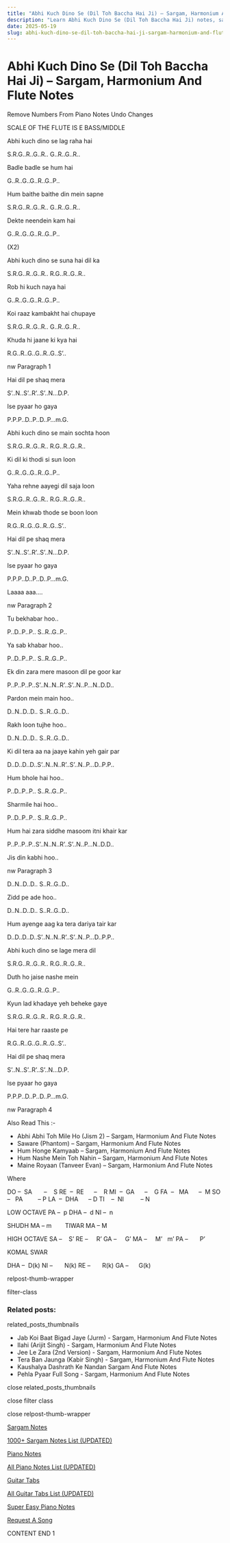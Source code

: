 ```yaml
---
title: "Abhi Kuch Dino Se (Dil Toh Baccha Hai Ji) – Sargam, Harmonium And Flute Notes"
description: "Learn Abhi Kuch Dino Se (Dil Toh Baccha Hai Ji) notes, sargam, harmonium notations and flute notes. Easy step-by-step tutorial for beginners."
date: 2025-05-19
slug: abhi-kuch-dino-se-dil-toh-baccha-hai-ji-sargam-harmonium-and-flute-notes
---
```


# Abhi Kuch Dino Se (Dil Toh Baccha Hai Ji) – Sargam, Harmonium And Flute Notes

Remove Numbers From Piano Notes
Undo Changes

SCALE OF THE FLUTE IS E BASS/MIDDLE

Abhi kuch dino se lag raha hai

S.R.G..R..G..R.. G..R..G..R..

Badle badle se hum hai

G..R..G..G..R..G..P..

Hum baithe baithe din mein sapne

S.R.G..R..G..R.. G..R..G..R..

Dekte neendein kam hai

G..R..G..G..R..G..P..

(X2)

Abhi kuch dino se suna hai dil ka

S.R.G..R..G..R.. R.G..R..G..R..

Rob hi kuch naya hai

G..R..G..G..R..G..P..

Koi raaz kambakht hai chupaye

S.R.G..R..G..R.. G..R..G..R..

Khuda hi jaane ki kya hai

R.G..R..G..G..R..G..S’..

nw Paragraph 1

Hai dil pe shaq mera

S’..N..S’..R’..S’..N…D.P.

Ise pyaar ho gaya

P.P.P..D..P..D..P…m.G.

Abhi kuch dino se main sochta hoon

S.R.G..R..G..R.. R.G..R..G..R..

Ki dil ki thodi si sun loon

G..R..G..G..R..G..P..

Yaha rehne aayegi dil saja loon

S.R.G..R..G..R.. R.G..R..G..R..

Mein khwab thode se boon loon

R.G..R..G..G..R..G..S’..

Hai dil pe shaq mera

S’..N..S’..R’..S’..N…D.P.

Ise pyaar ho gaya

P.P.P..D..P..D..P…m.G.

Laaaa aaa….

nw Paragraph 2

Tu bekhabar hoo..

P..D..P..P.. S..R..G..P..

Ya sab khabar hoo..

P..D..P..P.. S..R..G..P..

Ek din zara mere masoon dil pe goor kar

P..P..P..P..S’..N..N..R’..S’..N..P…N..D.D..

Pardon mein main hoo..

D..N..D..D.. S..R..G..D..

Rakh loon tujhe hoo..

D..N..D..D.. S..R..G..D..

Ki dil tera aa na jaaye kahin yeh gair par

D..D..D..D..S’..N..N..R’..S’..N..P…D..P.P..

Hum bhole hai hoo..

P..D..P..P.. S..R..G..P..

Sharmile hai hoo..

P..D..P..P.. S..R..G..P..

Hum hai zara siddhe masoom itni khair kar

P..P..P..P..S’..N..N..R’..S’..N..P…N..D.D..

Jis din kabhi hoo..

nw Paragraph 3

D..N..D..D.. S..R..G..D..

Zidd pe ade hoo..

D..N..D..D.. S..R..G..D..

Hum ayenge aag ka tera dariya tair kar

D..D..D..D..S’..N..N..R’..S’..N..P…D..P.P..

Abhi kuch dino se lage mera dil

S.R.G..R..G..R.. R.G..R..G..R..

Duth ho jaise nashe mein

G..R..G..G..R..G..P..

Kyun lad khadaye yeh beheke gaye

S.R.G..R..G..R.. R.G..R..G..R..

Hai tere har raaste pe

R.G..R..G..G..R..G..S’..

Hai dil pe shaq mera

S’..N..S’..R’..S’..N…D.P.

Ise pyaar ho gaya

P.P.P..D..P..D..P…m.G.

nw Paragraph 4

Also Read This :-

* Abhi Abhi Toh Mile Ho (Jism 2) – Sargam, Harmonium And Flute Notes
* Saware (Phantom) – Sargam, Harmonium And Flute Notes
* Hum Honge Kamyaab – Sargam, Harmonium And Flute Notes
* Hum Nashe Mein Toh Nahin – Sargam, Harmonium And Flute Notes
* Maine Royaan (Tanveer Evan) – Sargam, Harmonium And Flute Notes

Where

DO –  SA       –    S
RE  –  RE      –    R
MI  –  GA      –    G
FA  –   MA      –  M
SO  –   PA         – P
LA  –  DHA      – D
TI    –  NI          – N

LOW OCTAVE
PA –  p
DHA –  d
NI –  n

SHUDH MA – m        TIWAR MA – M

HIGH OCTAVE
SA –    S’
RE –     R’
GA –     G’
MA –     M’   m’
PA –       P’

KOMAL SWAR

DHA –  D(k)
NI –       N(k)
RE –       R(k)
GA –      G(k)

relpost-thumb-wrapper

filter-class

### Related posts:

related_posts_thumbnails

* Jab Koi Baat Bigad Jaye (Jurm) - Sargam, Harmonium And Flute Notes
* Ilahi (Arijit Singh) - Sargam, Harmonium And Flute Notes
* Jee Le Zara (2nd Version) - Sargam, Harmonium And Flute Notes
* Tera Ban Jaunga (Kabir Singh) - Sargam, Harmonium And Flute Notes
* Kaushalya Dashrath Ke Nandan Sargam And Flute Notes
* Pehla Pyaar Full Song - Sargam, Harmonium And Flute Notes

close related_posts_thumbnails

close filter class

close relpost-thumb-wrapper

[Sargam Notes](/sargam-notes.html)

[1000+ Sargam Notes List (UPDATED)](/all-songs-list-sargam-notes.html)

[Piano Notes](/piano-notes.html)

[All Piano Notes List (UPDATED)](/all-songs-list-piano-notes.html)

[Guitar Tabs](/guitar-tabs.html)

[All Guitar Tabs List (UPDATED)](/all-songs-list-guitar-tabs.html)

[Super Easy Piano Notes](https://studywall.in/)

[Request A Song](/request-a-song.html)

CONTENT END 1

